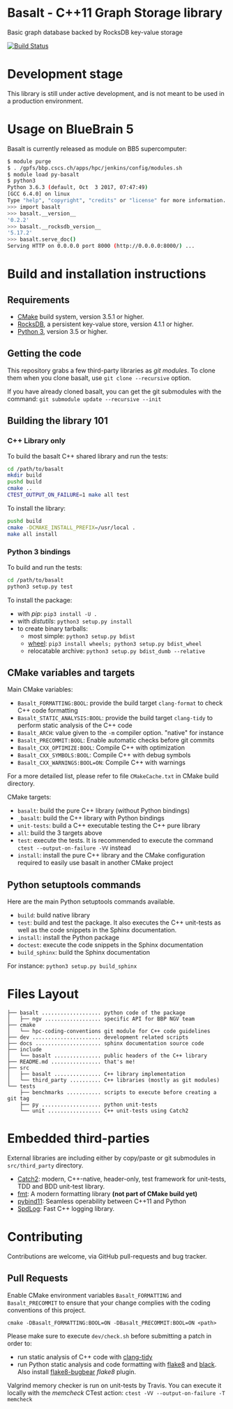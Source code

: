 # Basalt - C++11 Graph Storage library

Basic graph database backed by RocksDB key-value storage

[![Build Status](https://api.travis-ci.com/tristan0x/basalt.svg?token=p3ijqmiSc83uPHF74Ay8&branch=master)](https://travis-ci.org/tristan0x/basalt)

# Development stage

This library is still under active development, and is not meant to be used
in a production environment.

# Usage on BlueBrain 5

Basalt is currently released as module on BB5 supercomputer:

```bash
$ module purge
$ . /gpfs/bbp.cscs.ch/apps/hpc/jenkins/config/modules.sh
$ module load py-basalt
$ python3
Python 3.6.3 (default, Oct  3 2017, 07:47:49)
[GCC 6.4.0] on linux
Type "help", "copyright", "credits" or "license" for more information.
>>> import basalt
>>> basalt.__version__
'0.2.2'
>>> basalt.__rocksdb_version__
'5.17.2'
>>> basalt.serve_doc()
Serving HTTP on 0.0.0.0 port 8000 (http://0.0.0.0:8000/) ...
```

# Build and installation instructions

## Requirements

* [CMake](https://cmake.org) build system, version 3.5.1 or higher.
* [RocksDB](https://rocksdb.org/), a persistent key-value store,
  version 4.1.1 or higher.
* [Python 3](https://python.org/), version 3.5 or higher.

## Getting the code

This repository grabs a few third-party libraries as *git modules*.
To clone them when you clone basalt, use `git clone --recursive` option.

If you have already cloned basalt, you can get the git submodules with
the command:
`git submodule update --recursive --init`

## Building the library 101

### C++ Library only

To build the basalt C++ shared library and run the tests:
```sh
cd /path/to/basalt
mkdir build
pushd build
cmake ..
CTEST_OUTPUT_ON_FAILURE=1 make all test
```

To install the library:
```sh
pushd build
cmake -DCMAKE_INSTALL_PREFIX=/usr/local .
make all install
```

### Python 3 bindings

To build and run the tests:

```sh
cd /path/to/basalt
python3 setup.py test
```

To install the package:
* with _pip_: `pip3 install -U .`
* with _distutils_: `python3 setup.py install`
* to create binary tarballs:
  * most simple: `python3 setup.py bdist`
  * [wheel](https://www.python.org/dev/peps/pep-0427/): `pip3 install wheels; python3 setup.py bdist_wheel`
  * relocatable archive: `python3 setup.py bdist_dumb --relative`

## CMake variables and targets

Main CMake variables:

* `Basalt_FORMATTING:BOOL`: provide the build target `clang-format` to check C++ code formatting
* `Basalt_STATIC_ANALYSIS:BOOL`: provide the build target `clang-tidy` to perform static analysis of the C++ code
* `Basalt_ARCH`: value given to the `-m` compiler option. "native" for instance
* `Basalt_PRECOMMIT:BOOL`: Enable automatic checks before git commits
* `Basalt_CXX_OPTIMIZE:BOOL`: Compile C++ with optimization
* `Basalt_CXX_SYMBOLS:BOOL`: Compile C++ with debug symbols
* `Basalt_CXX_WARNINGS:BOOL=ON`: Compile C++ with warnings

For a more detailed list, please refer to file `CMakeCache.txt` in CMake build directory.

CMake targets:

* `basalt`: build the pure C++ library (without Python bindings)
* `_basalt`: build the C++ library with Python bindings
* `unit-tests`: build a C++ executable testing the C++ pure library
* `all`: build the 3 targets above
* `test`: execute the tests. It is recommended to execute the command `ctest --output-on-failure -VV` instead
* `install`: install the pure C++ library and the CMake configuration required to easily use basalt
  in another CMake project

## Python setuptools commands

Here are the main Python  setuptools commands available.

* `build`: build native library
* `test`: build and test the package. It also executes the C++ unit-tests as well as the code snippets in the Sphinx documentation.
* `install`: install the Python package
* `doctest`: execute the code snippets in the Sphinx documentation
* `build_sphinx`: build the Sphinx documentation

For instance: `python3 setup.py build_sphinx`

# Files Layout

```
├── basalt ................... python code of the package
│   ├── ngv .................. specific API for BBP NGV team
├── cmake
│   └── hpc-coding-conventions git module for C++ code guidelines
├── dev ...................... development related scripts
├── docs ..................... sphinx documentation source code
├── include
│   └── basalt ............... public headers of the C++ library
├── README.md ................ that's me!
├── src
│   ├── basalt ............... C++ library implementation
│   └── third_party .......... C++ libraries (mostly as git modules)
└── tests
    ├── benchmarks ........... scripts to execute before creating a git tag
    ├── py ................... python unit-tests
    └── unit ................. C++ unit-tests using Catch2
```

# Embedded third-parties

External libraries are including either by copy/paste or git submodules
in `src/third_party` directory.

* [Catch2](https://github.com/catchorg/Catch2):
  modern, C++-native, header-only, test framework for unit-tests, TDD
  and BDD unit-test library.
* [fmt](https://github.com/fmtlib/fmt): A modern formatting library
  **(not part of CMake build yet)**
* [pybind11](https://pybind11.rtfd.io): Seamless operability between C++11 and Python
* [SpdLog](https://github.com/gabime/spdlog): Fast C++ logging library.

# Contributing

Contributions are welcome, via GitHub pull-requests and bug tracker.

## Pull Requests

Enable CMake environment variables `Basalt_FORMATTING`
and `Basalt_PRECOMMIT` to ensure that your change complies
with the coding conventions of this project.

`cmake -DBasalt_FORMATTING:BOOL=ON -DBasalt_PRECOMMIT:BOOL=ON <path>`

Please make sure to execute `dev/check.sh` before submitting a patch in order to:
* run static analysis of C++ code with
  [clang-tidy](http://clang.llvm.org/extra/clang-tidy/)
* run Python static analysis and code formatting with
  [flake8](http://flake8.pycqa.org) and [black](https://github.com/ambv/black).
  Also install [flake8-bugbear](https://github.com/PyCQA/flake8-bugbear)
  *flake8* plugin.

Valgrind memory checker is run on unit-tests by Travis. You can execute it locally
with the *memcheck* CTest action: `ctest -VV --output-on-failure -T memcheck`

